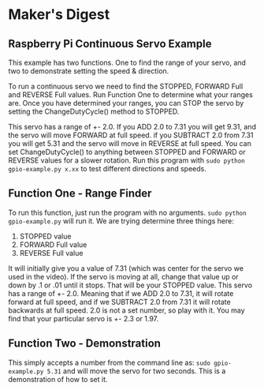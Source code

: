 # Maker's Digest
## Raspberry Pi Continuous Servo Example
This example has two functions. One to find the range of your servo, and two to demonstrate setting the speed & direction.

To run a continuous servo we need to find the STOPPED, FORWARD Full and REVERSE Full values. Run Function One to determine
what your ranges are. Once you have determined your ranges, you can STOP the servo by setting the ChangeDutyCycle() method 
to STOPPED.

This servo has a range of +- 2.0. If you ADD 2.0 to 7.31 you will get 9.31, and the servo will move FORWARD at full speed.
if you SUBTRACT 2.0 from 7.31 you will get 5.31 and the servo will move in REVERSE at full speed. You can set ChangeDutyCycle()
to anything between STOPPED and FORWARD or REVERSE values for a slower rotation. Run this program with `sudo python gpio-example.py x.xx`
to test different directions and speeds.

## Function One - Range Finder
To run this function, just run the program with no arguments. `sudo python gpio-example.py` will run it. We are trying
determine three things here:
1. STOPPED value
2. FORWARD Full value
3. REVERSE Full value

It will initially give you a value of 7.31 (which was center for the servo we used in the video). If the servo is moving
at all, change that value up or down by .1 or .01 until it stops. That will be your STOPPED value. This servo has a range
of +- 2.0. Meaning that if we ADD 2.0 to 7.31, it will rotate forward at full speed, and if we SUBTRACT 2.0 from 7.31 it
will rotate backwards at full speed. 2.0 is not a set number, so play with it. You may find that your particular servo 
is +- 2.3 or 1.97. 

## Function Two - Demonstration
This simply accepts a number from the command line as: `sudo gpio-example.py 5.31` and will move the servo for two 
seconds. This is a demonstration of how to set it. 
